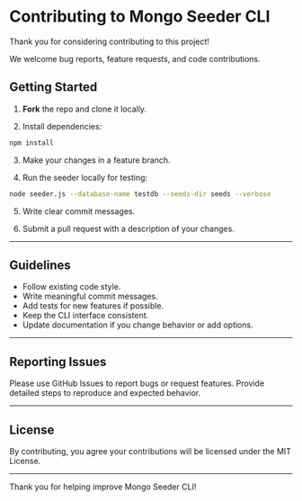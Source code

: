 # Contributing to Mongo Seeder CLI

Thank you for considering contributing to this project!  

We welcome bug reports, feature requests, and code contributions.

## Getting Started

1. **Fork** the repo and clone it locally.

2. Install dependencies:

```bash
npm install
````

3. Make your changes in a feature branch.

4. Run the seeder locally for testing:

```bash
node seeder.js --database-name testdb --seeds-dir seeds --verbose
```

5. Write clear commit messages.

6. Submit a pull request with a description of your changes.

---

## Guidelines

* Follow existing code style.
* Write meaningful commit messages.
* Add tests for new features if possible.
* Keep the CLI interface consistent.
* Update documentation if you change behavior or add options.

---

## Reporting Issues

Please use GitHub Issues to report bugs or request features.
Provide detailed steps to reproduce and expected behavior.

---

## License

By contributing, you agree your contributions will be licensed under the MIT License.

---

Thank you for helping improve Mongo Seeder CLI!
